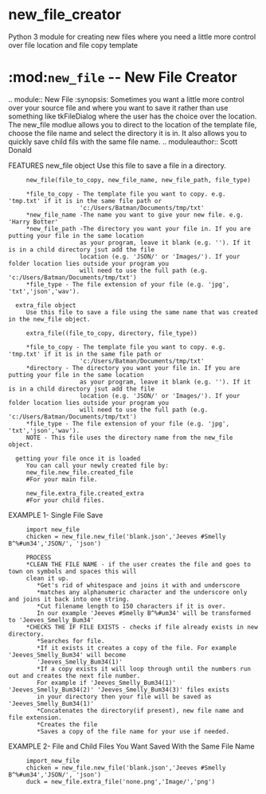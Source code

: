 # new_file_creator
Python 3 module for creating new files where you need a little more control over file location and file copy template

:mod:`new_file` -- New File Creator
===================================

.. module:: New File
   :synopsis: Sometimes you want a little more control over your source file and where you want to save it
              rather than use something like tkFileDialog where the user has the choice over the location. 
             The new_file modlue allows you to direct to the location of the template file, choose the file 
             name and select the directory it is in. It also allows you to quickly save child fils with the 
             same file name. 
.. moduleauthor:: Scott Donald

FEATURES
      new_file object
         Use this file to save a file in a directory.
         
         new_file(file_to_copy, new_file_name, new_file_path, file_type)
         
         *file_to_copy - The template file you want to copy. e.g. 'tmp.txt' if it is in the same file path or 
                        'c:/Users/Batman/Documents/tmp/txt'
         *new_file_name -The name you want to give your new file. e.g. 'Harry Botter'
         *new_file_path -The directory you want your file in. If you are putting your file in the same location
                        as your program, leave it blank (e.g. ''). If it is in a child directory jsut add the file 
                        location (e.g. 'JSON/' or 'Images/'). If your folder location lies outside your program you
                        will need to use the full path (e.g. 'c:/Users/Batman/Documents/tmp/txt') 
         *file_type - The file extension of your file (e.g. 'jpg', 'txt','json','wav').
         
      extra_file object
         Use this file to save a file using the same name that was created in the new_file object.
         
         extra_file((file_to_copy, directory, file_type))
         
         *file_to_copy - The template file you want to copy. e.g. 'tmp.txt' if it is in the same file path or 
                        'c:/Users/Batman/Documents/tmp/txt'
         *directory - The directory you want your file in. If you are putting your file in the same location
                        as your program, leave it blank (e.g. ''). If it is in a child directory jsut add the file 
                        location (e.g. 'JSON/' or 'Images/'). If your folder location lies outside your program you
                        will need to use the full path (e.g. 'c:/Users/Batman/Documents/tmp/txt')
         *file_type - The file extension of your file (e.g. 'jpg', 'txt','json','wav').
         NOTE - This file uses the directory name from the new_file object.
         
      getting your file once it is loaded
         You can call your newly created file by:
         new_file.new_file.created_file 
         #For your main file.
         
         new_file.extra_file.created_extra
         #For your child files.
      
   
EXAMPLE 1- Single File Save
         
         import new_file
         chicken = new_file.new_file('blank.json','Jeeves #Smelly B^%#um34','JSON/', 'json')
         
         PROCESS
         *CLEAN THE FILE NAME - if the user creates the file and goes to town on symbols and spaces this will 
         clean it up.
            *Get's rid of whitespace and joins it with and underscore
            *matches any alphanumeric character and the underscore only and joins it back into one string. 
            *Cut filename length to 150 characters if it is over.
            In our example 'Jeeves #Smelly B^%#um34' will be transformed to 'Jeeves_Smelly_Bum34'
         *CHECKS THE IF FILE EXISTS - checks if file already exists in new directory. 
            *Searches for file. 
            *If it exists it creates a copy of the file. For example 'Jeeves_Smelly_Bum34' will become
            'Jeeves_Smelly_Bum34(1)'
            *If a copy exists it will loop through until the numbers run out and creates the next file number.
            For example if 'Jeeves_Smelly_Bum34(1)' 'Jeeves_Smelly_Bum34(2)' 'Jeeves_Smelly_Bum34(3)' files exists
            in your directory then your file will be saved as 'Jeeves_Smelly_Bum34(1)'
            *Concatenates the directory(if present), new file name and file extension.
            *Creates the file
            *Saves a copy of the file name for your use if needed. 

EXAMPLE 2- File and Child Files You Want Saved With the Same File Name
         
         import_new_file
         chicken = new_file.new_file('blank.json','Jeeves #Smelly B^%#um34','JSON/', 'json')
         duck = new_file.extra_file('none.png','Image/','png')
